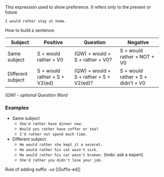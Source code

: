 This expression used to show preference. It refers only to the present or future
```
I would rather stay at home.
```

How to build a sentence:

| Subject           | Positive                      | Question                                | Negative                           |
| ----------------- | ----------------------------- | --------------------------------------- | ---------------------------------- |
| Same subject      | S + would rather + V0         | (QW) + would + S + rather + V0?         | S + would rather + NOT + V0        |
| Different subject | S + would rather + S + V2(ed) | (QW) + would + S + rather + S + V2(ed)? | S + would rather + S + didn't + V0 
*(QW) - optional Question Word*

### Examples

- Same subject
	- `She'd rather have dinner now.`
	- `Would you rather have coffer or tea?`
	- `I'd rather not spend much time.`
- Different subject
	- `He would rather she kept it a seceret.`
	- `He would rather his cat wasn't sick.`
	- `He would rather his car wasn't broken.` (todo: ask a expert)
	- `She'd rather you didn't lose your job.`
	  
Rule of adding suffix `-ed` [[Suffix-ed]]


